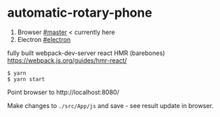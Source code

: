 # automatic-rotary-phone
1. Browser [#master](./README.md) < currently here
2. Electron [#electron](../electron/README.md)

fully built webpack-dev-server react HMR (barebones) https://webpack.js.org/guides/hmr-react/

```shell
$ yarn
$ yarn start
```

Point browser to http://localhost:8080/

Make changes to `./src/App/js` and save - see result update in browser.
